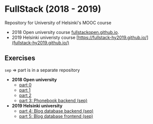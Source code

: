 # FullStack (2018 - 2019)
Repository for University of Helsinki's MOOC course
  - 2018 Open university course [fullstackopen.github.io](fullstackopen.github.io).
  - 2019 Helsinki univeristy course [https://fullstack-hy2019.github.io/](fullstack-hy2019.github.io/)

## Exercises

`sep` => part is in a separate repository

- __2018 Open university__
  - [part 0](https://github.com/hajame/FullStack2018/tree/master/osa0)
  - [part 1](https://github.com/hajame/FullStack2018/tree/master/osa1)
  - [part 2](https://github.com/hajame/FullStack2018/tree/master/osa2)
  - [part 3: Phonebook backend (sep)](https://github.com/hajame/puhelinluettelo_backend)
- __2019 Helsinki university__
  - [part 4: Blog database backend (sep)](https://github.com/hajame/bloglogger-backend)
  - [part 5: Blog database frontend (sep)](https://github.com/hajame/bloglogger-frontend)
